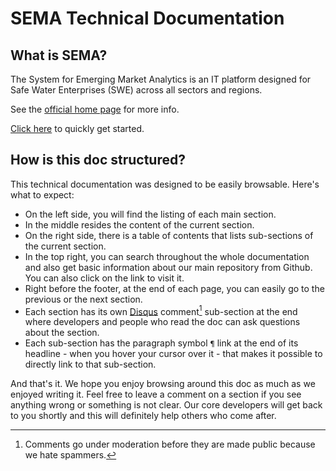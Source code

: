 # SEMA Technical Documentation

## What is SEMA?

The System for Emerging Market Analytics is an IT platform designed for Safe Water Enterprises (SWE) across all sectors and regions.

See the [official home page](http://semawater.org) for more info.

[Click here](/getting-started) to quickly get started.

## How is this doc structured?

This technical documentation was designed to be easily browsable. Here's what to expect:

- On the left side, you will find the listing of each main section.
- In the middle resides the content of the current section.
- On the right side, there is a table of contents that lists sub-sections of the current section.
- In the top right, you can search throughout the whole documentation and also get basic information about our main repository from Github. You can also click on the link to visit it.
- Right before the footer, at the end of each page, you can easily go to the previous or the next section.
- Each section has its own [Disqus](https://disqus.com) comment[^about-comments] sub-section at the end where developers and people who read the doc can ask questions about the section.
- Each sub-section has the paragraph symbol `¶` link at the end of its headline - when you hover your cursor over it - that makes it possible to directly link to that sub-section.

And that's it. We hope you enjoy browsing around this doc as much as we enjoyed writing it. Feel free to leave a comment on a section if you see anything wrong or something is not clear. Our core developers will get back to you shortly and this will definitely help others who come after.

[^about-comments]: Comments go under moderation before they are made public because we hate spammers.